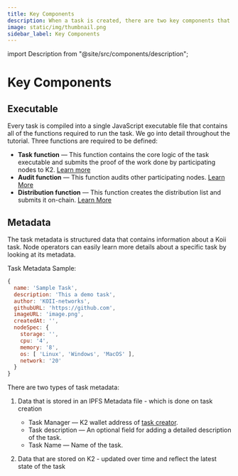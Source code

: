 ```yaml
---
title: Key Components
description: When a task is created, there are two key components that must be uploaded to the Koii Network to initiate the task.
image: static/img/thumbnail.png
sidebar_label: Key Components
---
```


import Description from "@site/src/components/description";

# Key Components

<Description
  text="When a task is created, there are two key components that must be uploaded to
  the Koii Network to initiate the task."
/>

## Executable

Every task is compiled into a single JavaScript executable file that contains all of the functions required to run the task. We go into detail throughout the tutorial. Three functions are required to be defined:

- **Task function** — This function contains the core logic of the task executable and submits the proof of the work done by participating nodes to K2. [Learn more](./key-components)
- **Audit function** — This function audits other participating nodes. [Learn More](../task-development-guide/executable-structure/validate-node)
- **Distribution function** — This function creates the distribution list and submits it on-chain. [Learn More](./key-components)

## Metadata

The task metadata is structured data that contains information about a Koii task. Node operators can easily learn more details about a specific task by looking at its metadata.&#x20;

Task Metadata Sample:

```javascript
{
  name: 'Sample Task',
  description: 'This a demo task',
  author: 'KOII-networks',
  githubURL: 'https://github.com',
  imageURL: 'image.png',
  createdAt: '',
  nodeSpec: {
    storage: '',
    cpu: '4',
    memory: '8',
    os: [ 'Linux', 'Windows', 'MacOS' ],
    network: '20'
  }
}
```

There are two types of task metadata:

1. Data that is stored in an IPFS Metadata file - which is done on task creation

   - Task Manager — K2 wallet address of [task creator](../../koii-software-toolkit-sdk/using-the-cli.md#create-a-koii-wallet).
   - Task description — An optional field for adding a detailed description of the task.
   - Task Name — Name of the task.

2. Data that are stored on K2 - updated over time and reflect the latest state of the task
